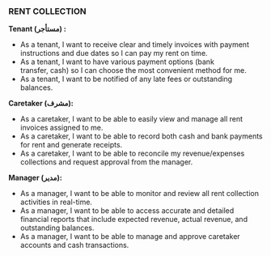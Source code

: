 ### RENT COLLECTION

**Tenant (مستأجر) :**
- As a tenant, I want to receive clear and timely invoices with payment instructions and due dates so I can pay my rent on time.
- As a tenant, I want to have various payment options (bank transfer, cash) so I can choose the most convenient method for me.
- As a tenant, I want to be notified of any late fees or outstanding balances.

**Caretaker (مشرف):**
- As a caretaker, I want to be able to easily view and manage all rent invoices assigned to me.
- As a caretaker, I want to be able to record both cash and bank payments for rent and generate receipts.
- As a caretaker, I want to be able to reconcile my revenue/expenses collections and request approval from the manager.

**Manager (مدير):**
- As a manager, I want to be able to monitor and review all rent collection activities in real-time.
- As a manager, I want to be able to access accurate and detailed financial reports that include expected revenue, actual revenue, and outstanding balances.
- As a manager, I want to be able to manage and approve caretaker accounts and cash transactions.

